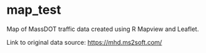 # map_test

Map of MassDOT traffic data created using R Mapview and Leaflet. 

Link to original data source: 
https://mhd.ms2soft.com/
